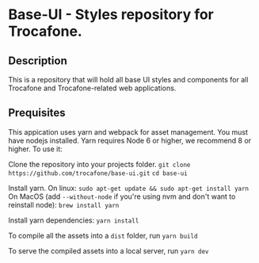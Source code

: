 # Base-UI - Styles repository for Trocafone.

## Description

This is a repository that will hold all base UI styles and components for all Trocafone and Trocafone-related web applications.

## Prequisites

This appication uses yarn and webpack for asset management.
You must have nodejs installed. Yarn requires Node 6 or higher, we recommend 8 or higher. To use it:


Clone the repository into your projects folder.
```git clone https://github.com/trocafone/base-ui.git```
```cd base-ui```

Install yarn.
On linux:
```sudo apt-get update && sudo apt-get install yarn```
On MacOS (add `--without-node` if you're using nvm and don't want to reinstall node):
```brew install yarn```

Install yarn dependencies:
```yarn install```

To compile all the assets into a `dist` folder, run
```yarn build```

To serve the compiled assets into a local server, run
```yarn dev```